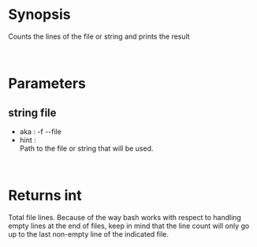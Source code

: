 # Synopsis

Counts the lines of the file or string and prints the result



&nbsp;

# Parameters

## string file

- aka       : -f --file
- hint      :  
  Path to the file or string that will be used.



&nbsp;

# Returns int

Total file lines.
Because of the way bash works with respect to handling empty lines at the end 
of files, keep in mind that the line count will only go up to the last 
non-empty line of the indicated file.